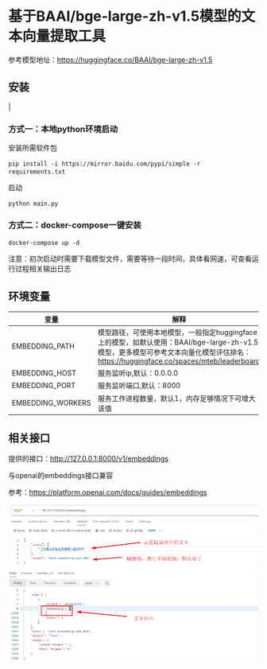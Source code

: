 # 基于BAAI/bge-large-zh-v1.5模型的文本向量提取工具

参考模型地址：https://huggingface.co/BAAI/bge-large-zh-v1.5

## 安装
 |

### 方式一：本地python环境启动

安装所需软件包

``` 
pip install -i https://mirror.baidu.com/pypi/simple -r requirements.txt
```

启动

``` 
python main.py
```

### 方式二：docker-compose一键安装

```
docker-compose up -d
```

注意：初次启动时需要下载模型文件，需要等待一段时间，具体看网速，可查看运行过程相关输出日志

## 环境变量

| 变量                | 解释                                                                                                                                |
|-------------------|-----------------------------------------------------------------------------------------------------------------------------------|
| EMBEDDING_PATH    | 模型路径，可使用本地模型，一般指定huggingface上的模型，如默认使用：BAAI/bge-large-zh-v1.5模型，更多模型可参考文本向量化模型评估排名：https://huggingface.co/spaces/mteb/leaderboard |
| EMBEDDING_HOST    | 服务监听ip,默认：0.0.0.0                                                                                                                 |
| EMBEDDING_PORT    | 服务监听端口,默认：8000                                                                                                                    |
| EMBEDDING_WORKERS | 服务工作进程数量，默认1，内存足够情况下可增大该值 

## 相关接口

提供的接口：http://127.0.0.1:8000/v1/embeddings

与openai的embeddings接口兼容

参考：https://platform.openai.com/docs/guides/embeddings

![](example.png)